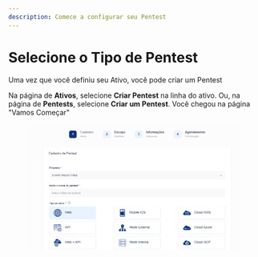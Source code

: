 ```yaml
---
description: Comece a configurar seu Pentest
---
```


# Selecione o Tipo de Pentest

Uma vez que você definiu seu Ativo, você pode criar um Pentest



Na página de **Ativos**, selecione **Criar Pentest** na linha do ativo. Ou, na página de **Pentests**, selecione **Criar um Pentest**. Você chegou na página "Vamos Começar"

<figure><img src="../../.gitbook/assets/Captura de tela 2024-05-07 090946.png" alt=""><figcaption></figcaption></figure>
